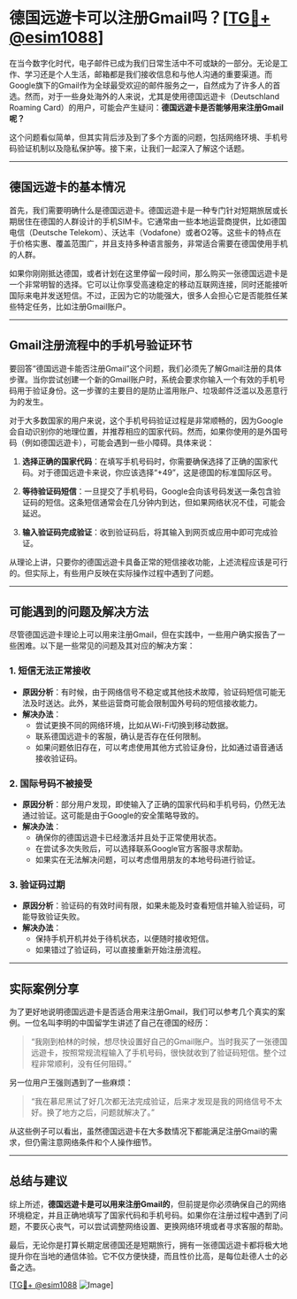 # 德国远遊卡可以注册Gmail吗？[[TG💪+ @esim1088](https://t.me/s/esim1088)]

在当今数字化时代，电子邮件已成为我们日常生活中不可或缺的一部分。无论是工作、学习还是个人生活，邮箱都是我们接收信息和与他人沟通的重要渠道。而Google旗下的Gmail作为全球最受欢迎的邮件服务之一，自然成为了许多人的首选。然而，对于一些身处海外的人来说，尤其是使用德国远遊卡（Deutschland Roaming Card）的用户，可能会产生疑问：**德国远遊卡是否能够用来注册Gmail呢？**

这个问题看似简单，但其实背后涉及到了多个方面的问题，包括网络环境、手机号码验证机制以及隐私保护等。接下来，让我们一起深入了解这个话题。

---

## 德国远遊卡的基本情况

首先，我们需要明确什么是德国远遊卡。德国远遊卡是一种专门针对短期旅居或长期居住在德国的人群设计的手机SIM卡。它通常由一些本地运营商提供，比如德国电信（Deutsche Telekom）、沃达丰（Vodafone）或者O2等。这些卡的特点在于价格实惠、覆盖范围广，并且支持多种语言服务，非常适合需要在德国使用手机的人群。

如果你刚刚抵达德国，或者计划在这里停留一段时间，那么购买一张德国远遊卡是一个非常明智的选择。它可以让你享受高速稳定的移动互联网连接，同时还能接听国际来电并发送短信。不过，正因为它的功能强大，很多人会担心它是否能胜任某些特定任务，比如注册Gmail账户。

---

## Gmail注册流程中的手机号验证环节

要回答“德国远遊卡能否注册Gmail”这个问题，我们必须先了解Gmail注册的具体步骤。当你尝试创建一个新的Gmail账户时，系统会要求你输入一个有效的手机号码用于验证身份。这一步骤的主要目的是防止滥用账户、垃圾邮件泛滥以及恶意行为的发生。

对于大多数国家的用户来说，这个手机号码验证过程是非常顺畅的，因为Google会自动识别你的地理位置，并推荐相应的国家代码。然而，如果你使用的是外国号码（例如德国远遊卡），可能会遇到一些小障碍。具体来说：

1. **选择正确的国家代码**：在填写手机号码时，你需要确保选择了正确的国家代码。对于德国远遊卡来说，你应该选择“+49”，这是德国的标准国际区号。
   
2. **等待验证码短信**：一旦提交了手机号码，Google会向该号码发送一条包含验证码的短信。这条短信通常会在几分钟内到达，但如果网络状况不佳，可能会延迟。

3. **输入验证码完成验证**：收到验证码后，将其输入到网页或应用中即可完成验证。

从理论上讲，只要你的德国远遊卡具备正常的短信接收功能，上述流程应该是可行的。但实际上，有些用户反映在实际操作过程中遇到了问题。

---

## 可能遇到的问题及解决方法

尽管德国远遊卡理论上可以用来注册Gmail，但在实践中，一些用户确实报告了一些困难。以下是一些常见的问题及其对应的解决方案：

### 1. 短信无法正常接收
   - **原因分析**：有时候，由于网络信号不稳定或其他技术故障，验证码短信可能无法及时送达。此外，某些运营商可能会限制国外号码的短信接收能力。
   - **解决办法**：
     - 尝试更换不同的网络环境，比如从Wi-Fi切换到移动数据。
     - 联系德国远遊卡的客服，确认是否存在任何限制。
     - 如果问题依旧存在，可以考虑使用其他方式验证身份，比如通过语音通话接收验证码。

### 2. 国际号码不被接受
   - **原因分析**：部分用户发现，即使输入了正确的国家代码和手机号码，仍然无法通过验证。这可能是由于Google的安全策略导致的。
   - **解决办法**：
     - 确保你的德国远遊卡已经激活并且处于正常使用状态。
     - 在尝试多次失败后，可以选择联系Google官方客服寻求帮助。
     - 如果实在无法解决问题，可以考虑借用朋友的本地号码进行验证。

### 3. 验证码过期
   - **原因分析**：验证码的有效时间有限，如果未能及时查看短信并输入验证码，可能导致验证失败。
   - **解决办法**：
     - 保持手机开机并处于待机状态，以便随时接收短信。
     - 如果错过了验证码，可以直接重新开始注册流程。

---

## 实际案例分享

为了更好地说明德国远遊卡是否适合用来注册Gmail，我们可以参考几个真实的案例。一位名叫李明的中国留学生讲述了自己在德国的经历：

> “我刚到柏林的时候，想尽快设置好自己的Gmail账户。当时我买了一张德国远遊卡，按照常规流程输入了手机号码，很快就收到了验证码短信。整个过程非常顺利，没有任何阻碍。”

另一位用户王强则遇到了一些麻烦：

> “我在慕尼黑试了好几次都无法完成验证，后来才发现是我的网络信号不太好。换了地方之后，问题就解决了。”

从这些例子可以看出，虽然德国远遊卡在大多数情况下都能满足注册Gmail的需求，但仍需注意网络条件和个人操作细节。

---

## 总结与建议

综上所述，**德国远遊卡是可以用来注册Gmail的**，但前提是你必须确保自己的网络环境稳定，并且正确地填写了国家代码和手机号码。如果你在注册过程中遇到了问题，不要灰心丧气，可以尝试调整网络设置、更换网络环境或者寻求客服的帮助。

最后，无论你是打算长期定居德国还是短期旅行，拥有一张德国远遊卡都将极大地提升你在当地的通信体验。它不仅方便快捷，而且性价比高，是每位赴德人士的必备之选。

[[TG💪+ @esim1088](https://t.me/s/esim1088) ![Image](https://i.postimg.cc/4NQfJmqS/Snipaste-2025-05-13-00-14-12.png)]